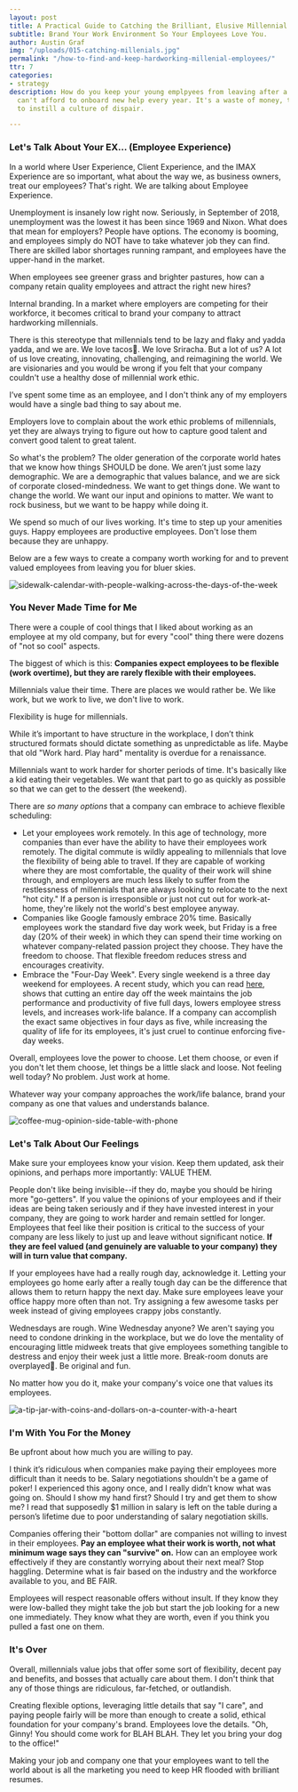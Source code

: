 ```yaml
---
layout: post
title: A Practical Guide to Catching the Brilliant, Elusive Millennial.
subtitle: Brand Your Work Environment So Your Employees Love You.
author: Austin Graf
img: "/uploads/015-catching-millenials.jpg"
permalink: "/how-to-find-and-keep-hardworking-millenial-employees/"
ttr: 7
categories:
- strategy
description: How do you keep your young emplpyees from leaving after a year? You business
  can't afford to onboard new help every year. It's a waste of money, time and starts
  to instill a culture of dispair.

---
```

### Let's Talk About Your EX... (Employee Experience)

In a world where User Experience, Client Experience, and the IMAX Experience are so important, what about the way we, as business owners, treat our employees? That's right. We are talking about Employee Experience.

Unemployment is insanely low right now. Seriously, in September of 2018, unemployment was the lowest it has been since 1969 and Nixon. What does that mean for employers? People have options. The economy is booming, and employees simply do NOT have to take whatever job they can find. There are skilled labor shortages running rampant, and employees have the upper-hand in the market.

When employees see greener grass and brighter pastures, how can a company retain quality employees and attract the right new hires?

Internal branding. In a market where employers are competing for their workforce, it becomes critical to brand your company to attract hardworking millennials.

There is this stereotype that millennials tend to be lazy and flaky and yadda yadda, and we are. We love tacos🌮. We love Sriracha. But a lot of us? A lot of us love creating, innovating, challenging, and reimagining the world. We are visionaries and you would be wrong if you felt that your company couldn't use a healthy dose of millennial work ethic.

I’ve spent some time as an employee, and I don't think any of my employers would have a single bad thing to say about me.

Employers love to complain about the work ethic problems of millennials, yet they are always trying to figure out how to capture good talent and convert good talent to great talent.

So what's the problem? The older generation of the corporate world hates that we know how things SHOULD be done. We aren’t just some lazy demographic. We are a demographic that values balance, and we are sick of corporate closed-mindedness. We want to get things done. We want to change the world. We want our input and opinions to matter. We want to rock business, but we want to be happy while doing it. 

We spend so much of our lives working. It's time to step up your amenities guys. Happy employees are productive employees. Don't lose them because they are unhappy.

Below are a few ways to create a company worth working for and to prevent valued employees from leaving you for bluer skies. 

![sidewalk-calendar-with-people-walking-across-the-days-of-the-week](/uploads/curtis-macnewton-317636-unsplash.jpg "calendar-sidewalk-with-days-of-the-week")

### You Never Made Time for Me

There were a couple of cool things that I liked about working as an employee at my old company, but for every "cool" thing there were dozens of "not so cool" aspects.

The biggest of which is this: **Companies expect employees to be flexible (work overtime), but they are rarely flexible with their employees.**

Millennials value their time. There are places we would rather be. We like work, but we work to live, we don't live to work.

Flexibility is huge for millennials.

While it’s important to have structure in the workplace, I don’t think structured formats should dictate something as unpredictable as life. Maybe that old "Work hard. Play hard" mentality is overdue for a renaissance.

Millennials want to work harder for shorter periods of time. It's basically like a kid eating their vegetables. We want that part to go as quickly as possible so that we can get to the dessert (the weekend).

There are _so many options_ that a company can embrace to achieve flexible scheduling:

* Let your employees work remotely. In this age of technology, more companies than ever have the ability to have their employees work remotely. The digital commute is wildly appealing to millennials that love the flexibility of being able to travel. If they are capable of working where they are most comfortable, the quality of their work will shine through, and employers are much less likely to suffer from the restlessness of millennials that are always looking to relocate to the next "hot city." If a person is irresponsible or just not cut out for work-at-home, they're likely not the world's best employee anyway.
* Companies like Google famously embrace 20% time. Basically employees work the standard five day work week, but Friday is a free day (20% of their week) in which they can spend their time working on whatever company-related passion project they choose. They have the freedom to choose. That flexible freedom reduces stress and encourages creativity.
* Embrace the "Four-Day Week". Every single weekend is a three day weekend for employees. A recent study, which you can read [here](), shows that cutting an entire day off the week maintains the job performance and productivity of five full days, lowers employee stress levels, and increases work-life balance. If a company can accomplish the exact same objectives in four days as five, while increasing the quality of life for its employees, it's just cruel to continue enforcing five-day weeks.

Overall, employees love the power to choose. Let them choose, or even if you don't let them choose, let things be a little slack and loose. Not feeling well today? No problem. Just work at home.

Whatever way your company approaches the work/life balance, brand your company as one that values and understands balance.

![coffee-mug-opinion-side-table-with-phone](/uploads/steve-johnson-609098-unsplash.jpg "opinion-coffee-cup-mug-my-opinion")

### Let's Talk About Our Feelings

Make sure your employees know your vision. Keep them updated, ask their opinions, and perhaps more importantly: VALUE THEM.

People don't like being invisible--if they do, maybe you should be hiring more "go-getters". If you value the opinions of your employees and if their ideas are being taken seriously and if they have invested interest in your company, they are going to work harder and remain settled for longer. Employees that feel like their position is critical to the success of your company are less likely to just up and leave without significant notice. **If they are feel valued (and genuinely are valuable to your company) they will in turn value that company.**

If your employees have had a really rough day, acknowledge it. Letting your employees go home early after a really tough day can be the difference that allows them to return happy the next day. Make sure employees leave your office happy more often than not. Try assigning a few awesome tasks per week instead of giving employees crappy jobs constantly.

Wednesdays are rough. Wine Wednesday anyone? We aren't saying you need to condone drinking in the workplace, but we do love the mentality of encouraging little midweek treats that give employees something tangible to destress and enjoy their week just a little more. Break-room donuts are overplayed🍩. Be original and fun.

No matter how you do it, make your company's voice one that values its employees.

![a-tip-jar-with-coins-and-dollars-on-a-counter-with-a-heart](/uploads/sam-truong-dan-627874-unsplash-1.jpg "tip-jar-on-a-counter")

### I'm With You For the Money

Be upfront about how much you are willing to pay.

I think it’s ridiculous when companies make paying their employees more difficult than it needs to be. Salary negotiations shouldn't be a game of poker! I experienced this agony once, and I really didn’t know what was going on. Should I show my hand first? Should I try and get them to show me? I read that supposedly $1 million in salary is left on the table during a person’s lifetime due to poor understanding of salary negotiation skills.

Companies offering their "bottom dollar" are companies not willing to invest in their employees. **Pay an employee what their work is worth, not what minimum wage says they can "survive" on.** How can an employee work effectively if they are constantly worrying about their next meal? Stop haggling. Determine what is fair based on the industry and the workforce available to you, and BE FAIR. 

Employees will respect reasonable offers without insult. If they know they were low-balled they might take the job but start the job looking for a new one immediately. They know what they are worth, even if you think you pulled a fast one on them.

### It's Over

Overall, millennials value jobs that offer some sort of flexibility, decent pay and benefits, and bosses that actually care about them. I don't think that any of those things are ridiculous, far-fetched, or outlandish.

Creating flexible options, leveraging little details that say "I care", and paying people fairly will be more than enough to create a solid, ethical foundation for your company's brand. Employees love the details. "Oh, Ginny! You should come work for BLAH BLAH. They let you bring your dog to the office!"

Making your job and company one that your employees want to tell the world about is all the marketing you need to keep HR flooded with brilliant resumes.